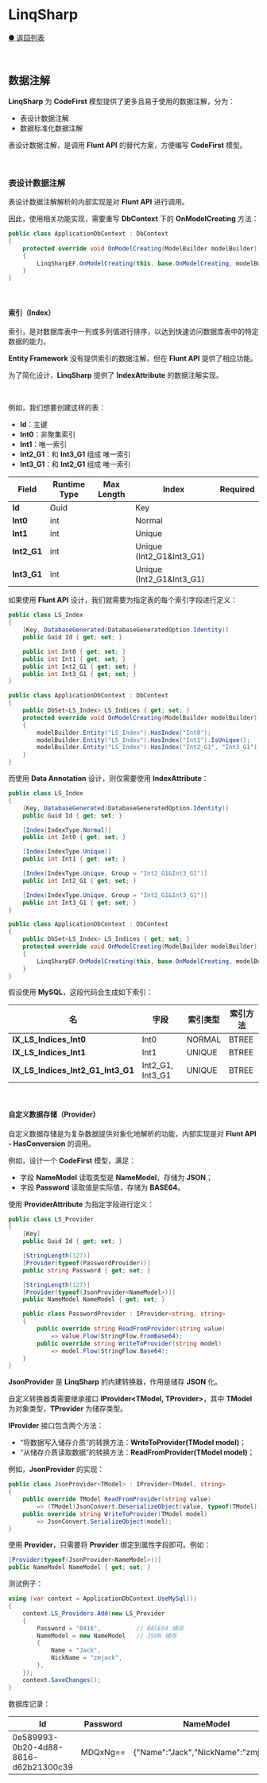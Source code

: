# LinqSharp

[● 返回列表](https://github.com/zmjack/LinqSharp/blob/master/README-CN.md)

<br/>

## 数据注解

**LinqSharp** 为 **CodeFirst** 模型提供了更多且易于使用的数据注解，分为：

- 表设计数据注解
- 数据标准化数据注解

表设计数据注解，是调用 **Flunt API** 的替代方案，方便编写 **CodeFirst** 模型。

<br/>

### 表设计数据注解

表设计数据注解解析的内部实现是对 **Flunt API** 进行调用。

因此，使用相关功能实现，需要重写 **DbContext** 下的 **OnModelCreating** 方法：

```csharp
public class ApplicationDbContext : DbContext
{
    protected override void OnModelCreating(ModelBuilder modelBuilder)
    {
        LinqSharpEF.OnModelCreating(this, base.OnModelCreating, modelBuilder);
    }
}
```

<br/>

#### 索引（Index）

索引，是对数据库表中一列或多列值进行排序，以达到快速访问数据库表中的特定数据的能力。

**Entity Framework** 没有提供索引的数据注解，但在 **Flunt API** 提供了相应功能。

为了简化设计，**LinqSharp** 提供了 **IndexAttribute** 的数据注解实现。

<br/>

例如，我们想要创建这样的表：

- **Id**：主键
- **Int0**：非聚集索引
- **Int1**：唯一索引
- **Int2_G1**：和 **Int3_G1** 组成 唯一索引
- **Int3_G1**：和 **Int2_G1** 组成 唯一索引

| Field       | Runtime Type | Max Length | Index                    | Required |
| ----------- | ------------ | ---------- | ------------------------ | -------- |
| **Id**      | Guid         |            | Key                      |          |
| **Int0**    | int          |            | Normal                   |          |
| **Int1**    | int          |            | Unique                   |          |
| **Int2_G1** | int          |            | Unique (Int2_G1&Int3_G1) |          |
| **Int3_G1** | int          |            | Unique (Int2_G1&Int3_G1) |          |

如果使用 **Flunt API** 设计，我们就需要为指定表的每个索引字段进行定义：

```csharp
public class LS_Index
{
    [Key, DatabaseGenerated(DatabaseGeneratedOption.Identity)]
    public Guid Id { get; set; }

    public int Int0 { get; set; }
    public int Int1 { get; set; }
    public int Int2_G1 { get; set; }
    public int Int3_G1 { get; set; }
}
```

```csharp
public class ApplicationDbContext : DbContext
{
    public DbSet<LS_Index> LS_Indices { get; set; }        
    protected override void OnModelCreating(ModelBuilder modelBuilder)
    {
        modelBuilder.Entity("LS_Index").HasIndex("Int0");
        modelBuilder.Entity("LS_Index").HasIndex("Int1").IsUnique();
        modelBuilder.Entity("LS_Index").HasIndex("Int2_G1", "Int3_G1").IsUnique();
    }
}
```

而使用 **Data Annotation** 设计，则仅需要使用 **IndexAttribute**：

```csharp
public class LS_Index
{
    [Key, DatabaseGenerated(DatabaseGeneratedOption.Identity)]
    public Guid Id { get; set; }

    [Index(IndexType.Normal)]
    public int Int0 { get; set; }

    [Index(IndexType.Unique)]
    public int Int1 { get; set; }

    [Index(IndexType.Unique, Group = "Int2_G1&Int3_G1")]
    public int Int2_G1 { get; set; }

    [Index(IndexType.Unique, Group = "Int2_G1&Int3_G1")]
    public int Int3_G1 { get; set; }
}
```

```csharp
public class ApplicationDbContext : DbContext
{
    public DbSet<LS_Index> LS_Indices { get; set; }        
    protected override void OnModelCreating(ModelBuilder modelBuilder)
    {
        LinqSharpEF.OnModelCreating(this, base.OnModelCreating, modelBuilder);
    }
}
```

假设使用 **MySQL**，这段代码会生成如下索引：

| 名                                | 字段             | 索引类型 | 索引方法 |
| --------------------------------- | ---------------- | -------- | -------- |
| **IX_LS_Indices_Int0**            | Int0             | NORMAL   | BTREE    |
| **IX_LS_Indices_Int1**            | Int1             | UNIQUE   | BTREE    |
| **IX_LS_Indices_Int2_G1_Int3_G1** | Int2_G1, Int3_G1 | UNIQUE   | BTREE    |

<br/>

#### 自定义数据存储（Provider）

自定义数据存储是为复杂数据提供对象化地解析的功能，内部实现是对 **Flunt API - HasConversion** 的调用。

例如，设计一个 **CodeFirst** 模型，满足：

- 字段 **NameModel** 读取类型是 **NameModel**，存储为 **JSON**；
- 字段 **Password** 读取值是实际值，存储为 **BASE64**。



使用 **ProviderAttribute** 为指定字段进行定义：

```csharp
public class LS_Provider
{
    [Key]
    public Guid Id { get; set; }

    [StringLength(127)]
    [Provider(typeof(PasswordProvider))]
    public string Password { get; set; }

    [StringLength(127)]
    [Provider(typeof(JsonProvider<NameModel>))]
    public NameModel NameModel { get; set; }

    public class PasswordProvider : IProvider<string, string>
    {
        public override string ReadFromProvider(string value) 
            => value.Flow(StringFlow.FromBase64);
        public override string WriteToProvider(string model) 
            => model.Flow(StringFlow.Base64);
    }
}
```

**JsonProvider** 是 **LinqSharp** 的内建转换器，作用是储存 **JSON** 化。

自定义转换器类需要继承接口 **IProvider<TModel, TProvider>**，其中 **TModel** 为对象类型，**TProvider** 为储存类型。

**IProvider** 接口包含两个方法：

- “将数据写入储存介质”的转换方法：**WriteToProvider(TModel model)**；
- “从储存介质读取数据”的转换方法：**ReadFromProvider(TModel model)**；

例如，**JsonProvider** 的实现：

```csharp
public class JsonProvider<TModel> : IProvider<TModel, string>
{
    public override TModel ReadFromProvider(string value) 
        => (TModel)JsonConvert.DeserializeObject(value, typeof(TModel));
    public override string WriteToProvider(TModel model) 
        => JsonConvert.SerializeObject(model);
}
```

使用 **Provider**，只需要将 **Provider** 绑定到属性字段即可。例如：

```csharp
[Provider(typeof(JsonProvider<NameModel>))]
public NameModel NameModel { get; set; }
```

测试例子：

```csharp
using (var context = ApplicationDbContext.UseMySql())
{
    context.LS_Providers.Add(new LS_Provider
    {
        Password = "0416",			// BASE64 储存
        NameModel = new NameModel   // JSON 储存
        { 
            Name = "Jack",
            NickName = "zmjack",
        },
    });
    context.SaveChanges();
}
```
数据库记录：

| Id                                   | Password | NameModel                           |
| ------------------------------------ | -------- | ----------------------------------- |
| 0e589993-0b20-4d88-8616-d62b21300c39 | MDQxNg== | {"Name":"Jack","NickName":"zmjack"} |

<br/>

